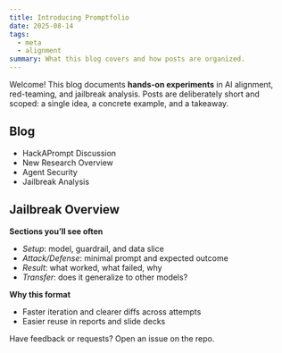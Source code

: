 ```yaml
---
title: Introducing Promptfolio
date: 2025-08-14
tags:
  - meta
  - alignment
summary: What this blog covers and how posts are organized.
---
```


Welcome! This blog documents **hands-on experiments** in AI alignment, red-teaming, and jailbreak analysis. Posts are deliberately short and scoped: a single idea, a concrete example, and a takeaway.

<!-- more -->
## Blog 

- HackAPrompt Discussion 
- New Research Overview 
- Agent Security
- Jailbreak Analysis


## Jailbreak Overview

**Sections you’ll see often**
- _Setup_: model, guardrail, and data slice
- _Attack/Defense_: minimal prompt and expected outcome
- _Result_: what worked, what failed, why
- _Transfer_: does it generalize to other models?

**Why this format**
- Faster iteration and clearer diffs across attempts
- Easier reuse in reports and slide decks

Have feedback or requests? Open an issue on the repo.
